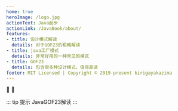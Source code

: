```yaml
---
home: true
heroImage: /logo.jpg
actionText: Java起步
actionLink: /JavaBook/about/
features:
- title: 设计模式解读
  details: 对于GOF23的粗略解读
- title: java工厂模式
  details: 非常好用的一种常见的模式
- title: GOF23
  details: 包含很多种设计模式，值得品读
footer: MIT Licensed | Copyright © 2019-present kirigayakazima
---
```



:tada: :100:


::: tip 提示
JavaGOF23解读
:::
